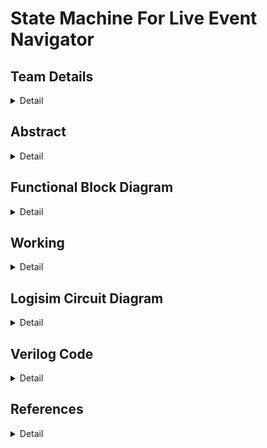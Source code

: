 # State Machine For Live Event Navigator

<!--First section-->
## Team Details
<details>
  <summary>Detail</summary>
  
  > Semester : 3rd Sem B. Tech. CSE

  > Section : S2 

  > Team ID : S2-T13

  > Member-1 : Bade V N R Mahi Tejesh Reddy , 231CS216 , badevnrmahitejeshreddy.231cs216@nitk.edu.in

  > Member-2 : Desu Sai Chaitanya , 231CS220 , saichaitanya.231cs220@nitk.edu.in

  > Member-3 : Lava Kumar Tentu , 231CS230 , lavakumartentu.231cs230@nitk.edu.in
</details>

<!--Second section-->

## Abstract
<details>
  <summary>Detail</summary>

  1. **Motivation**:
   There are situations where people do not know about the events happening and feel unsatisfied
after choosing an event to go to. This project aims for providing a clear blueprint of the event
by classifying all sub-events and problems that are faced in events. So, this event navigator
suggests the individual to proper event according to their interest. This makes the individual
more satisfied and enjoy the event.
This also helps the event manager to conduct further events based on the strength attended
to each event and tracking the major interest of people attending their events.

2. **Problem Statement**:
   Our project focused on building a state machine for live event navigator utilizing the con-
cepts of digital systems, aims for easy navigation between the events going on in a concert or
exhibition. This system puts forward an innovative solution to the individual by keeping them
conscious of the ongoing events through various mediums. It focuses on people’s satisfaction
and their experience towards the event.

3. **Features**:

   •  **Categorizing by event type**:</t>
   > Categorizing by event type helps in organizing events
into various groups based on their characteristics.
   
   •  **Switching between events**:
   > This feature allows individual to navigate between events
easily.

   •  **Seat Allotment**:
   > This dynamic allocation feature allows individual to identify current
availability of seats.
   
   •  **Ticketing system**:
   > This type of system facilitates tax payers and differentiates them
from others.
   
   •  **Time**:
   > Indicating the time helps the individual to know the current status of the event.
   
   •  **Emergency Alarm**:
   > Featuring emergency alarm helps the people to vacate the event
immediately during unfortunate disruptions.
   
   
</details>

## Functional Block Diagram
<details>
  <summary>Detail</summary>
  
  ![S2-T13-draw.io](https://github.com/Lavakumar1807/S2-T13-DDS-Mini-Project/blob/607aad88e5306787821d21be0d134003052b2f7a/Snapshots/S2-T13.draw.io.png)
</details>

## Working
<details>
  <summary>Detail</summary>
  Your team details go here
</details>

## Logisim Circuit Diagram
<details>
  <summary>Detail</summary>

  <h4>Main Circuit</h4> 

   ![Main Circuit](https://github.com/Lavakumar1807/S2-T13-DDS-Mini-Project/blob/6c8b3c78f93405a58323935246eea64b4a912bbb/Snapshots/Main%20Circuit.png)

   <h4>Seat Allocator Module</h4>

   ![Seat Allocator](https://github.com/Lavakumar1807/S2-T13-DDS-Mini-Project/blob/6c8b3c78f93405a58323935246eea64b4a912bbb/Snapshots/Seat%20Allocator.png)

   <h4>Vacancy Indicator Module</h4>

   ![Vacancy Indicator](https://github.com/Lavakumar1807/S2-T13-DDS-Mini-Project/blob/6c8b3c78f93405a58323935246eea64b4a912bbb/Snapshots/Vacancy%20Indicator.png)
   
   <h4>Time Counter Module</h4>

   ![Time Counter](https://github.com/Lavakumar1807/S2-T13-DDS-Mini-Project/blob/6c8b3c78f93405a58323935246eea64b4a912bbb/Snapshots/Time%20Counter.png)
   
   <h4>Register Module</h4>

   ![Register](https://github.com/Lavakumar1807/S2-T13-DDS-Mini-Project/blob/6c8b3c78f93405a58323935246eea64b4a912bbb/Snapshots/Register.png)
   
   <h4>Event Switcher Module</h4>

   ![Event Switcher](https://github.com/Lavakumar1807/S2-T13-DDS-Mini-Project/blob/6c8b3c78f93405a58323935246eea64b4a912bbb/Snapshots/Event%20Switcher.png)
   
</details>

## Verilog Code
<details>
  <summary>Detail</summary>
  Your team details go here
</details>

## References
<details>
  <summary>Detail</summary>
  Your team details go here
</details>
